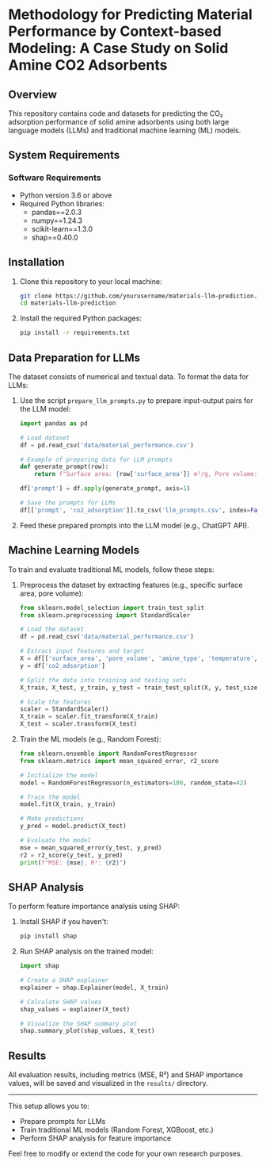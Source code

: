 # Methodology for Predicting Material Performance by Context-based Modeling: A Case Study on Solid Amine CO2 Adsorbents

## Overview
This repository contains code and datasets for predicting the CO₂ adsorption performance of solid amine adsorbents using both large language models (LLMs) and traditional machine learning (ML) models. 

## System Requirements

### Software Requirements
- Python version 3.6 or above
- Required Python libraries:
    - pandas==2.0.3
    - numpy==1.24.3
    - scikit-learn==1.3.0
    - shap==0.40.0

## Installation

1. Clone this repository to your local machine:
    ```bash
    git clone https://github.com/yourusername/materials-llm-prediction.git
    cd materials-llm-prediction
    ```

2. Install the required Python packages:
    ```bash
    pip install -r requirements.txt
    ```

## Data Preparation for LLMs

The dataset consists of numerical and textual data. To format the data for LLMs:

1. Use the script `prepare_llm_prompts.py` to prepare input-output pairs for the LLM model:

    ```python
    import pandas as pd

    # Load dataset
    df = pd.read_csv('data/material_performance.csv')

    # Example of preparing data for LLM prompts
    def generate_prompt(row):
        return f"Surface area: {row['surface_area']} m²/g, Pore volume: {row['pore_volume']} cm³/g, Amine type: {row['amine_type']}. CO2 adsorption uptake: {row['co2_adsorption']} mmol/g."

    df['prompt'] = df.apply(generate_prompt, axis=1)

    # Save the prompts for LLMs
    df[['prompt', 'co2_adsorption']].to_csv('llm_prompts.csv', index=False)
    ```

2. Feed these prepared prompts into the LLM model (e.g., ChatGPT API).

## Machine Learning Models

To train and evaluate traditional ML models, follow these steps:

1. Preprocess the dataset by extracting features (e.g., specific surface area, pore volume):

    ```python
    from sklearn.model_selection import train_test_split
    from sklearn.preprocessing import StandardScaler

    # Load the dataset
    df = pd.read_csv('data/material_performance.csv')

    # Extract input features and target
    X = df[['surface_area', 'pore_volume', 'amine_type', 'temperature', 'humidity']]
    y = df['co2_adsorption']

    # Split the data into training and testing sets
    X_train, X_test, y_train, y_test = train_test_split(X, y, test_size=0.3, random_state=42)

    # Scale the features
    scaler = StandardScaler()
    X_train = scaler.fit_transform(X_train)
    X_test = scaler.transform(X_test)
    ```

2. Train the ML models (e.g., Random Forest):

    ```python
    from sklearn.ensemble import RandomForestRegressor
    from sklearn.metrics import mean_squared_error, r2_score

    # Initialize the model
    model = RandomForestRegressor(n_estimators=100, random_state=42)

    # Train the model
    model.fit(X_train, y_train)

    # Make predictions
    y_pred = model.predict(X_test)

    # Evaluate the model
    mse = mean_squared_error(y_test, y_pred)
    r2 = r2_score(y_test, y_pred)
    print(f"MSE: {mse}, R²: {r2}")
    ```

## SHAP Analysis

To perform feature importance analysis using SHAP:

1. Install SHAP if you haven't:
    ```bash
    pip install shap
    ```

2. Run SHAP analysis on the trained model:

    ```python
    import shap

    # Create a SHAP explainer
    explainer = shap.Explainer(model, X_train)

    # Calculate SHAP values
    shap_values = explainer(X_test)

    # Visualize the SHAP summary plot
    shap.summary_plot(shap_values, X_test)
    ```

## Results

All evaluation results, including metrics (MSE, R²) and SHAP importance values, will be saved and visualized in the `results/` directory.

---

This setup allows you to:
- Prepare prompts for LLMs
- Train traditional ML models (Random Forest, XGBoost, etc.)
- Perform SHAP analysis for feature importance

Feel free to modify or extend the code for your own research purposes.
